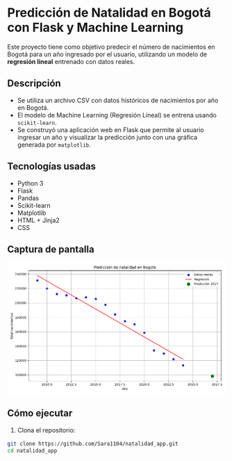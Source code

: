 # Predicción de Natalidad en Bogotá con Flask y Machine Learning

Este proyecto tiene como objetivo predecir el número de nacimientos en Bogotá para un año ingresado por el usuario, utilizando un modelo de **regresión lineal** entrenado con datos reales.

## Descripción

- Se utiliza un archivo CSV con datos históricos de nacimientos por año en Bogotá.
- El modelo de Machine Learning (Regresión Lineal) se entrena usando `scikit-learn`.
- Se construyó una aplicación web en Flask que permite al usuario ingresar un año y visualizar la predicción junto con una gráfica generada por `matplotlib`.

## Tecnologías usadas

- Python 3
- Flask
- Pandas
- Scikit-learn
- Matplotlib
- HTML + Jinja2
- CSS

## Captura de pantalla

![Captura](static/prediccion.png)

## Cómo ejecutar

1. Clona el repositorio:

```bash
git clone https://github.com/Sara1104/natalidad_app.git
cd natalidad_app

